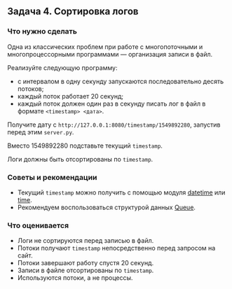 ## Задача 4. Сортировка логов

### Что нужно сделать

Одна из классических проблем при работе с многопоточными и многопроцессорными программами — организация записи в файл.

Реализуйте следующую программу:

* с интервалом в одну секунду запускаются последовательно десять потоков;
* каждый поток работает 20 секунд;
* каждый поток должен один раз в секунду писать лог в файл в формате `<timestamp> <дата>`.

Получите дату с `http://127.0.0.1:8080/timestamp/1549892280`, запустив перед этим `server.py`.

Вместо 1549892280 подставьте текущий `timestamp`.

Логи должны быть отсортированы по `timestamp`.

### Советы и рекомендации

* Текущий `timestamp` можно получить с помощью
  модуля [datetime](https://docs.python.org/3/library/datetime.html#datetime.datetime.timestamp)
  или [time](https://docs.python.org/3/library/time.html#time.time).
* Рекомендуем воспользоваться структурой данных [Queue](https://docs.python.org/3/library/queue.html).

### Что оценивается

* Логи не сортируются перед записью в файл.
* Потоки получают `timestamp` непосредственно перед запросом на сайт.
* Потоки завершают работу спустя 20 секунд.
* Записи в файле отсортированы по `timestamp`.
* Используются потоки, а не процессы.
